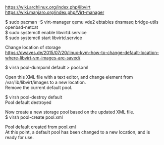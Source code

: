 https://wiki.archlinux.org/index.php/libvirt
https://wiki.manjaro.org/index.php/Virt-manager

$ sudo pacman -S virt-manager qemu vde2 ebtables dnsmasq bridge-utils openbsd-netcat  
$ sudo systemctl enable libvirtd.service  
$ sudo systemctl start libvirtd.service  

Change location of storage  
https://dwaves.de/2015/07/20/linux-kvm-how-to-change-default-location-where-libvirt-vm-images-are-saved/

$ virsh pool-dumpxml default > pool.xml 

Open this XML file with a text editor, and change <path> element from /var/lib/libvirt/images to a new location.  
Remove the current default pool.  
  
$ virsh pool-destroy default  
Pool default destroyed 

Now create a new storage pool based on the updated XML file.  
$ virsh pool-create pool.xml  

Pool default created from pool.xml  
At this point, a default pool has been changed to a new location, and is ready for use.  
